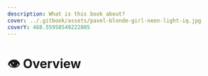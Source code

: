 ```yaml
---
description: What is this book about?
cover: ../.gitbook/assets/pavel-blonde-girl-neon-light-iq.jpg
coverY: 468.55958549222805
---
```


# 👁 Overview

